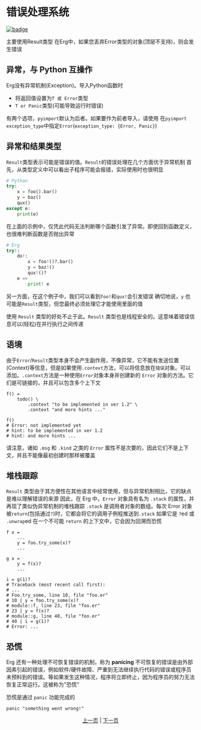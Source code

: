 # 错误处理系统

[![badge](https://img.shields.io/endpoint.svg?url=https%3A%2F%2Fgezf7g7pd5.execute-api.ap-northeast-1.amazonaws.com%2Fdefault%2Fsource_up_to_date%3Fowner%3Derg-lang%26repos%3Derg%26ref%3Dmain%26path%3Ddoc/EN/syntax/30_error_handling.md%26commit_hash%3Dfba8b193ce4270cb8c9236c4ed7bb8b2497af3fd)](https://gezf7g7pd5.execute-api.ap-northeast-1.amazonaws.com/default/source_up_to_date?owner=erg-lang&repos=erg&ref=main&path=doc/EN/syntax/30_error_handling.md&commit_hash=fba8b193ce4270cb8c9236c4ed7bb8b2497af3fd)

主要使用Result类型
在Erg中，如果您丢弃Error类型的对象(顶层不支持)，则会发生错误

## 异常，与 Python 互操作

Erg没有异常机制(Exception)。导入Python函数时

* 将返回值设置为`T 或 Error`类型
* `T or Panic`类型(可能导致运行时错误)

有两个选项，`pyimport`默认为后者。如果要作为前者导入，请使用
在`pyimport` `exception_type`中指定`Error`(`exception_type: {Error, Panic}`)

## 异常和结果类型

`Result`类型表示可能是错误的值。`Result`的错误处理在几个方面优于异常机制
首先，从类型定义中可以看出子程序可能会报错，实际使用时也很明显

```python
# Python
try:
    x = foo().bar()
    y = baz()
    qux()
except e:
    print(e)
```

在上面的示例中，仅凭此代码无法判断哪个函数引发了异常。即使回到函数定义，也很难判断函数是否抛出异常

```python
# Erg
try!:
    do!:
        x = foo!()?.bar()
        y = baz!()
        qux!()?
    e =>
        print! e
```

另一方面，在这个例子中，我们可以看到`foo!`和`qux!`会引发错误
确切地说，`y` 也可能是`Result`类型，但您最终必须处理它才能使用里面的值

使用 `Result` 类型的好处不止于此。`Result` 类型也是线程安全的。这意味着错误信息可以(轻松)在并行执行之间传递

## 语境

由于`Error`/`Result`类型本身不会产生副作用，不像异常，它不能有发送位置(Context)等信息，但是如果使用`.context`方法，可以将信息放在`错误`对象。可以添加。`.context`方法是一种使用`Error`对象本身并创建新的 `Error` 对象的方法。它们是可链接的，并且可以包含多个上下文

```python,checker_ignore
f() =
    todo() \
        .context "to be implemented in ver 1.2" \
        .context "and more hints ..."

f()
# Error: not implemented yet
# hint: to be implemented in ver 1.2
# hint: and more hints ...
```

请注意，诸如 `.msg` 和 `.kind` 之类的 `Error` 属性不是次要的，因此它们不是上下文，并且不能像最初创建时那样被覆盖

## 堆栈跟踪

`Result` 类型由于其方便性在其他语言中经常使用，但与异常机制相比，它的缺点是难以理解错误的来源
因此，在 Erg 中，`Error` 对象具有名为 `.stack` 的属性，并再现了类似伪异常机制的堆栈跟踪
`.stack` 是调用者对象的数组。每次 Error 对象被`return`(包括通过`?`)时，它都会将它的调用子例程推送到`.stack`
如果它是 `?`ed 或 `.unwrap`ed 在一个不可能 `return` 的上下文中，它会因为回溯而恐慌

```python,checker_ignore
f x =
    ...
    y = foo.try_some(x)?
    ...

g x =
    y = f(x)?
    ...

i = g(1)?
# Traceback (most recent call first):
# ...
# Foo.try_some, line 10, file "foo.er"
# 10 | y = foo.try_some(x)?
# module::f, line 23, file "foo.er"
# 23 | y = f(x)?
# module::g, line 40, file "foo.er"
# 40 | i = g(1)?
# Error: ...
```

## 恐慌

Erg 还有一种处理不可恢复错误的机制，称为 __panicing__
不可恢复的错误是由外部因素引起的错误，例如软件/硬件故障、严重到无法继续执行代码的错误或程序员未预料到的错误。等如果发生这种情况，程序将立即终止，因为程序员的努力无法恢复正常运行。这被称为"恐慌"

恐慌是通过 `panic` 功能完成的

```python,checker_ignore
panic "something went wrong!"
```

<p align='center'>
    <a href='./29_decorator.md'>上一页</a> | <a href='./31_pipeline.md'>下一页</a>
</p>